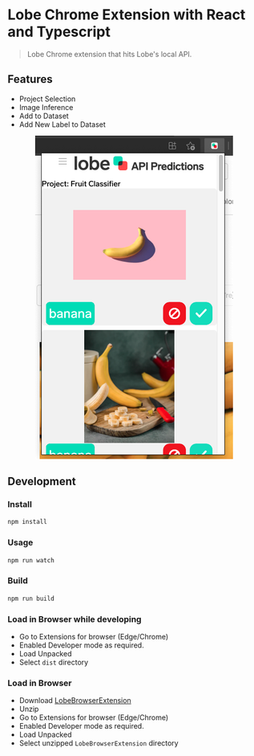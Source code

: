 # Lobe Chrome Extension with React and Typescript

> Lobe Chrome extension that hits Lobe's local API. 

## Features 

- Project Selection
- Image Inference
- Add to Dataset
- Add New Label to Dataset

<div style="text-align:center"><img src="https://github.com/lemillermicrosoft/lobe-chrome-extension/raw/main/misc/extension_preview.png" /></div>

## Development

### Install

```sh
npm install
```

### Usage

```sh
npm run watch
```

### Build

```sh
npm run build
```

### Load in Browser while developing
- Go to Extensions for browser (Edge/Chrome)
- Enabled Developer mode as required.
- Load Unpacked
- Select `dist` directory


### Load in Browser 
- Download [LobeBrowserExtension](https://github.com/lemillermicrosoft/lobe-chrome-extension/blob/main/LobeBrowserExtension.zip)
- Unzip
- Go to Extensions for browser (Edge/Chrome)
- Enabled Developer mode as required.
- Load Unpacked
- Select unzipped `LobeBrowserExtension` directory
